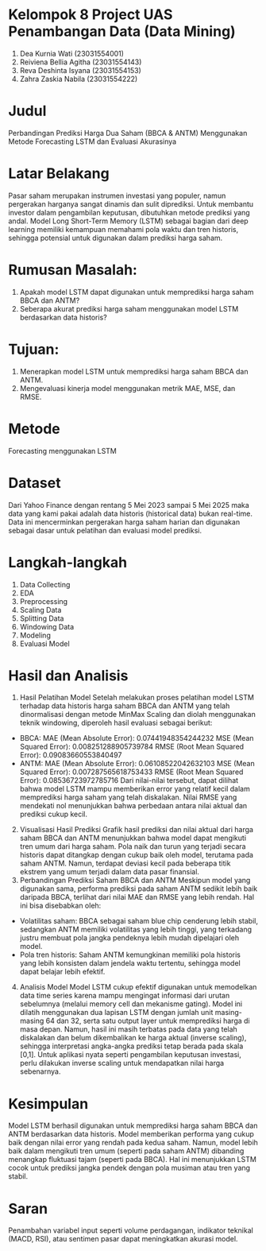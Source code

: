 # Kelompok 8 Project UAS Penambangan Data (Data Mining)
1. Dea Kurnia Wati (23031554001)
2. Reiviena Bellia Agitha (23031554143)
3. Reva Deshinta Isyana (23031554153)
4. Zahra Zaskia Nabila (23031554222)
   
# Judul
Perbandingan Prediksi Harga Dua Saham (BBCA &amp; ANTM) Menggunakan Metode Forecasting LSTM dan Evaluasi Akurasinya

# Latar Belakang
Pasar saham merupakan instrumen investasi yang populer, namun pergerakan harganya sangat dinamis dan sulit diprediksi. Untuk membantu investor dalam pengambilan keputusan, dibutuhkan metode prediksi yang andal. Model Long Short-Term Memory (LSTM) sebagai bagian dari deep learning memiliki kemampuan memahami pola waktu dan tren historis, sehingga potensial untuk digunakan dalam prediksi harga saham.
# Rumusan Masalah:
1. Apakah model LSTM dapat digunakan untuk memprediksi harga saham BBCA dan ANTM?
2. Seberapa akurat prediksi harga saham menggunakan model LSTM berdasarkan data historis?
# Tujuan:
1. Menerapkan model LSTM untuk memprediksi harga saham BBCA dan ANTM.
2. Mengevaluasi kinerja model menggunakan metrik MAE, MSE, dan RMSE.

# Metode
Forecasting menggunakan LSTM
# Dataset
Dari Yahoo Finance dengan rentang 5 Mei 2023 sampai 5 Mei 2025 maka data yang kami pakai adalah data historis (historical data) bukan real-time. Data ini mencerminkan pergerakan harga saham harian dan digunakan sebagai dasar untuk pelatihan dan evaluasi model prediksi.
# Langkah-langkah
1. Data Collecting
2. EDA
3. Preprocessing
4. Scaling Data
5. Splitting Data
7. Windowing Data
8. Modeling
9. Evaluasi Model

# Hasil dan Analisis
1. Hasil Pelatihan Model
Setelah melakukan proses pelatihan model LSTM terhadap data historis harga saham BBCA dan ANTM yang telah dinormalisasi dengan metode MinMax Scaling dan diolah menggunakan teknik windowing, diperoleh hasil evaluasi sebagai berikut:
- BBCA:
  MAE (Mean Absolute Error): 0.07441948354244232
  MSE (Mean Squared Error): 0.008251288905739784
  RMSE (Root Mean Squared Error): 0.09083660553840497
- ANTM:
  MAE (Mean Absolute Error): 0.06108522042632103
  MSE (Mean Squared Error): 0.007287565618753433
  RMSE (Root Mean Squared Error): 0.08536723972785716
Dari nilai-nilai tersebut, dapat dilihat bahwa model LSTM mampu memberikan error yang relatif kecil dalam memprediksi harga saham yang telah diskalakan. Nilai RMSE yang mendekati nol menunjukkan bahwa perbedaan antara nilai aktual dan prediksi cukup kecil.
2. Visualisasi Hasil Prediksi
Grafik hasil prediksi dan nilai aktual dari harga saham BBCA dan ANTM menunjukkan bahwa model dapat mengikuti tren umum dari harga saham. Pola naik dan turun yang terjadi secara historis dapat ditangkap dengan cukup baik oleh model, terutama pada saham ANTM. Namun, terdapat deviasi kecil pada beberapa titik ekstrem yang umum terjadi dalam data pasar finansial.
3. Perbandingan Prediksi Saham BBCA dan ANTM
Meskipun model yang digunakan sama, performa prediksi pada saham ANTM sedikit lebih baik daripada BBCA, terlihat dari nilai MAE dan RMSE yang lebih rendah. Hal ini bisa disebabkan oleh:
- Volatilitas saham: BBCA sebagai saham blue chip cenderung lebih stabil, sedangkan ANTM memiliki volatilitas yang lebih tinggi, yang terkadang justru membuat pola jangka pendeknya lebih mudah dipelajari oleh model.
- Pola tren historis: Saham ANTM kemungkinan memiliki pola historis yang lebih konsisten dalam jendela waktu tertentu, sehingga model dapat belajar lebih efektif.
4. Analisis Model
Model LSTM cukup efektif digunakan untuk memodelkan data time series karena mampu mengingat informasi dari urutan sebelumnya (melalui memory cell dan mekanisme gating). Model ini dilatih menggunakan dua lapisan LSTM dengan jumlah unit masing-masing 64 dan 32, serta satu output layer untuk memprediksi harga di masa depan. Namun, hasil ini masih terbatas pada data yang telah diskalakan dan belum dikembalikan ke harga aktual (inverse scaling), sehingga interpretasi angka-angka prediksi tetap berada pada skala [0,1]. Untuk aplikasi nyata seperti pengambilan keputusan investasi, perlu dilakukan inverse scaling untuk mendapatkan nilai harga sebenarnya.

# Kesimpulan
Model LSTM berhasil digunakan untuk memprediksi harga saham BBCA dan ANTM berdasarkan data historis. Model memberikan performa yang cukup baik dengan nilai error yang rendah pada kedua saham. Namun, model lebih baik dalam mengikuti tren umum (seperti pada saham ANTM) dibanding menangkap fluktuasi tajam (seperti pada BBCA). Hal ini menunjukkan LSTM cocok untuk prediksi jangka pendek dengan pola musiman atau tren yang stabil.
# Saran
Penambahan variabel input seperti volume perdagangan, indikator teknikal (MACD, RSI), atau sentimen pasar dapat meningkatkan akurasi model.

